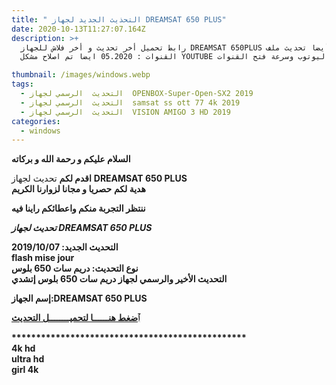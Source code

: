 ```yaml
---
title: " التحذيث الجديد لجهاز DREAMSAT 650 PLUS"
date: 2020-10-13T11:27:07.164Z
description: >+
  رابط تحميل أخر تحديث و أخر فلاش للجهاز DREAMSAT 650PLUS ثم أيضا تحديث ملف
  القنوات : 05.2020 ايضا تم اصلاح مشكل YOUTUBE اليوتوب وسرعة فتح القنوات

thumbnail: /images/windows.webp
tags:
  - التحديث  الرسمي لجهاز  OPENBOX-Super-Open-SX2 2019
  - التحديث  الرسمي لجهاز  samsat ss ott 77 4k 2019
  - التحديث  الرسمي لجهاز  VISION AMIGO 3 HD 2019
categories:
  - windows
---
```

<!--StartFragment-->

**السلام عليكم و رحمة الله و بركاته**

**اقدم لكم** تحديث لجهاز **DREAMSAT 650 PLUS**\
**هدية لكم** **حصريا و مجانا لزوارنا الكريم**

**ننتظر التجربة منكم واعطائكم راينا فيه**

[](https://1.bp.blogspot.com/-niNI2WsBukY/XZuAJO08-VI/AAAAAAAAGdM/Unzk-FYrckYhiZ72DWhN1vnj27QfY1g-gCLcBGAsYHQ/s1600/%25D8%25A7%25D9%2584%25D8%25AA%25D8%25AD%25D8%25B0%25D9%258A%25D8%25AB%2B%25D8%25A7%25D9%2584%25D8%25AC%25D8%25AF%25D9%258A%25D8%25AF%2B%25D9%2584%25D8%25AC%25D9%2587%25D8%25A7%25D8%25B2DREAMSAT%2B650%2BPRO.png)

***تحديث لجهاز DREAMSAT 650 PLUS***



**التحديث الجديد: 2019/10/07**\
**flash mise jour**\
**نوع التحديث: دريم سات 650 بلوس**\
**التحديث الأخير والرسمي لجهاز دريم سات 650 بلوس إتشدي**



**إسم الجهاز:DREAMSAT 650 PLUS**

**[ٱضغط هنــــــا لتحميــــــــل التحديث](http://93.104.214.149/DREAMSAT%20650%20PLUS%20-2019/V2541_DREAMSAT_650HD_PLUS_LEDF_MK.bin)**

**\*\*\*\*\*\*\*\*\*\*\*\*\*\*\*\*\*\*\*\*\*\*\*\*\*\*\*\*\*\*\*\*\*\*\*\*\*\*\*\*\*\*\*\*\*\*\*\***\
**4k hd**\
**ultra hd**\
**girl 4k**

<!--EndFragment-->